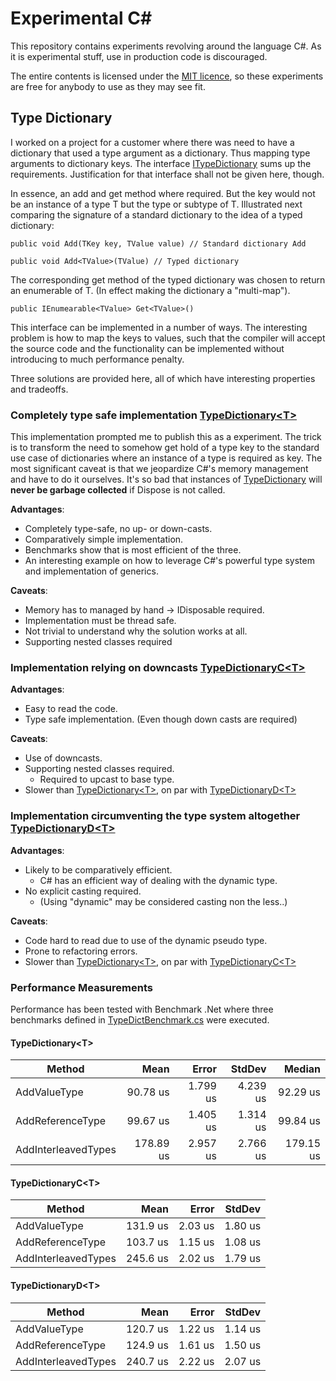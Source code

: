 # Experimental C#
This repository contains experiments revolving around the language C#. As it is experimental stuff, use in production code is discouraged.

The entire contents is licensed under the [MIT licence](./LICENSE), so these experiments are free for anybody to use as they may see fit.

## Type Dictionary
I worked on a project for a customer where there was need to have a dictionary that used a type argument as a dictionary. Thus mapping type arguments to dictionary keys. The interface [ITypeDictionary](./TypeDictionary/ITypeDictionary.cs) sums up the requirements. Justification for that interface shall not be given here, though.

In essence, an add and get method where required. But the key would not be an instance of a type T but the type or subtype of T. Illustrated next comparing the signature of a standard dictionary to the idea of a typed dictionary:

```language csharp
public void Add(TKey key, TValue value) // Standard dictionary Add

public void Add<TValue>(TValue) // Typed dictionary
```
The corresponding get method of the typed dictionary was chosen to return an enumerable of T. (In effect making the dictionary a "multi-map").

```language csharp
public IEnumearable<TValue> Get<TValue>()

```

This interface can be implemented in a number of ways. The interesting problem is how to map the keys to values, such that the compiler will accept the source code and the functionality can be implemented without introducing to much performance penalty.

Three solutions are provided here, all of which have interesting properties and tradeoffs.

### Completely type safe implementation [TypeDictionary&lt;T&gt;](./TypeDictionary/TypeDictionary.cs)
This implementation prompted me to publish this as a experiment. The trick is to transform the need to somehow get hold of a type key to the standard use case of dictionaries where an instance of a type is required as key. The most significant caveat is that we jeopardize C#'s memory management and have to do it ourselves. It's so bad that instances of [TypeDictionary](./TypeDictionary/TypeDictionary.cs) will **never be garbage collected** if Dispose is not called.

**Advantages**:
- Completely type-safe, no up- or down-casts.
- Comparatively simple implementation.
- Benchmarks show that is most efficient of the three.
- An interesting example on how to leverage C#'s powerful type system and implementation of generics.

**Caveats**:
- Memory has to managed by hand -&gt; IDisposable required.
- Implementation must be thread safe.
- Not trivial to understand why the solution works at all.
- Supporting nested classes required

### Implementation relying on downcasts [TypeDictionaryC&lt;T&gt;](./TypeDictionary/TypeDictionaryC.cs)

**Advantages**:
- Easy to read the code.
- Type safe implementation. (Even though down casts are required)

**Caveats**:
- Use of downcasts.
- Supporting nested classes required.
    - Required to upcast to base type.
- Slower than [TypeDictionary&lt;T&gt;](./TypeDictionary/TypeDictionary.cs), on par with [TypeDictionaryD&lt;T&gt;](./TypeDictionary/TypeDictionaryD.cs)

### Implementation circumventing the type system altogether [TypeDictionaryD&lt;T&gt;](./TypeDictionary/TypeDictionaryD.cs)

**Advantages**:
- Likely to be comparatively efficient.
    - C# has an efficient way of dealing with the dynamic type.
- No explicit casting required.
    - (Using "dynamic" may be considered casting non the less..)

**Caveats**:
- Code hard to read due to use of the dynamic pseudo type.
- Prone to refactoring errors.
- Slower than [TypeDictionary&lt;T&gt;](./TypeDictionary/TypeDictionary.cs), on par with [TypeDictionaryC&lt;T&gt;](./TypeDictionary/TypeDictionaryC.cs)

### Performance Measurements
Performance has been tested with Benchmark .Net where three benchmarks defined in [TypeDictBenchmark.cs](./TypeDictionaryPerformanceTest/TypeDictBenchmark.cs) were executed.

#### TypeDictionary&lt;T&gt;
|              Method |      Mean |    Error |   StdDev |    Median |
|-------------------- |----------:|---------:|---------:|----------:|
|        AddValueType |  90.78 us | 1.799 us | 4.239 us |  92.29 us |
|    AddReferenceType |  99.67 us | 1.405 us | 1.314 us |  99.84 us |
| AddInterleavedTypes | 178.89 us | 2.957 us | 2.766 us | 179.15 us |

#### TypeDictionaryC&lt;T&gt;
|              Method |     Mean |   Error |  StdDev |
|-------------------- |---------:|--------:|--------:|
|        AddValueType | 131.9 us | 2.03 us | 1.80 us |
|    AddReferenceType | 103.7 us | 1.15 us | 1.08 us |
| AddInterleavedTypes | 245.6 us | 2.02 us | 1.79 us |

#### TypeDictionaryD&lt;T&gt;
|              Method |     Mean |   Error |  StdDev |
|-------------------- |---------:|--------:|--------:|
|        AddValueType | 120.7 us | 1.22 us | 1.14 us |
|    AddReferenceType | 124.9 us | 1.61 us | 1.50 us |
| AddInterleavedTypes | 240.7 us | 2.22 us | 2.07 us |
